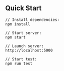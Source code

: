## Quick Start

```Node-Express-Typescript-Sample-Project--Adam-Carhart
// Install dependencies:
npm install 

// Start server:
npm start

// Launch server:
http://localhost:5000 

// Start test:
npm run test
```
